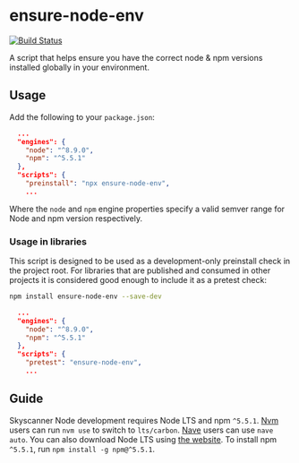 # ensure-node-env

[![Build Status](https://travis-ci.org/Skyscanner/ensure-node-env.svg?branch=master)](https://travis-ci.org/Skyscanner/ensure-node-env)

A script that helps ensure you have the correct node &amp; npm versions installed globally in your environment.

## Usage

Add the following to your `package.json`:

```json
  ...
  "engines": {
    "node": "^8.9.0",
    "npm": "^5.5.1"
  },
  "scripts": {
    "preinstall": "npx ensure-node-env",
    ...
```

Where the `node` and `npm` engine properties specify a valid semver range for Node and npm version respectively.


### Usage in libraries

This script is designed to be used as a development-only preinstall check in the project root. For libraries that are published and consumed in other projects it is considered good enough to include it as a pretest check:

```sh
npm install ensure-node-env --save-dev
```

```json
  ...
  "engines": {
    "node": "^8.9.0",
    "npm": "^5.5.1"
  },
  "scripts": {
    "pretest": "ensure-node-env",
    ...
```

## Guide

Skyscanner Node development requires Node LTS and npm `^5.5.1`. [Nvm](https://github.com/creationix/nvm) users can run `nvm use` to switch to `lts/carbon`. [Nave](https://github.com/isaacs/nave) users can use `nave auto`. You can also download Node LTS using [the website](https://nodejs.org/en/). To install npm `^5.5.1`, run `npm install -g npm@^5.5.1`.
